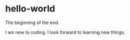 # hello-world

The beginning of the end.

I am new to coding. 
I look forward to learning new things. 

